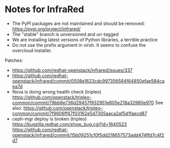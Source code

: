Notes for InfraRed
==================

* The PyPI packages are not maintained and should be removed: https://pypi.org/project/infrared/
* The "stable" branch is unversioned and un-tagged
* We are installing latest versions of Python libraries, a terrible practice
* Do *not* use the prefix argument in virsh. It seems to confuse the overcloud installer.

Patches:

* https://github.com/redhat-openstack/infrared/issues/337
* https://github.com/redhat-openstack/infrared/commit/0508e1623cdc997356584f64850efae584caea7d
* Nova is doing wrong health check (tripleo)
  https://github.com/openstack/tripleo-common/commit/79bb8e736d29457f932951e805e218a32980e970
  See also:
  https://github.com/openstack/tripleo-common/commit/7f9606ff47f03162e5d7305aaca2af5d1faecd87
* ceph-mgr deploy is broken (tripleo)
  https://bugzilla.redhat.com/show_bug.cgi?id=1640523
  https://github.com/redhat-openstack/infrared/commit/15b09251c10f5dd218657573add474ffd7c4f2d7
